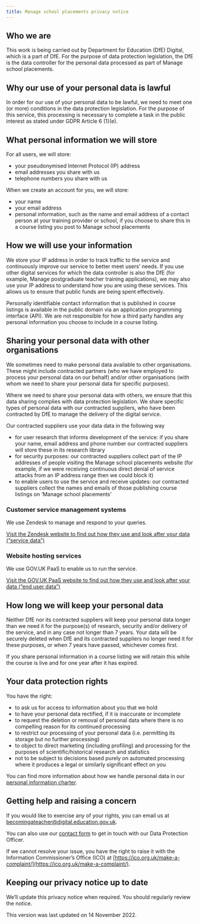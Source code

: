 ```yaml
---
title: Manage school placements privacy notice
---
```


## Who we are

This work is being carried out by Department for Education (DfE) Digital, which is a part of DfE. For the purpose of data protection legislation, the DfE is the data controller for the personal data processed as part of Manage school placements.

## Why our use of your personal data is lawful

In order for our use of your personal data to be lawful, we need to meet one (or more) conditions in the data protection legislation. For the purpose of this service, this processing is necessary to complete a task in the public interest as stated under GDPR Article 6 (1)(e).

## What personal information we will store

For all users, we will store:

- your pseudonymised Internet Protocol (IP) address
- email addresses you share with us
- telephone numbers you share with us

When we create an account for you, we will store:

- your name
- your email address
- personal information, such as the name and email address of a contact person at your training provider or school, if you choose to share this in a course listing you post to Manage school placements

## How we will use your information

We store your IP address in order to track traffic to the service and continuously improve our service to better meet users’ needs. If you use other digital services for which the data controller is also the DfE (for example, Manage postgraduate teacher training applications), we may also use your IP address to understand how you are using these services. This allows us to ensure that public funds are being spent effectively.

Personally identifiable contact information that is published in course listings is available in the public domain via an application programming interface (API). We are not responsible for how a third party handles any personal information you choose to include in a course listing.

## Sharing your personal data with other organisations

We sometimes need to make personal data available to other organisations. These might include contracted partners (who we have employed to process your personal data on our behalf) and/or other organisations (with whom we need to share your personal data for specific purposes).

Where we need to share your personal data with others, we ensure that this data sharing complies with data protection legislation. We share specific types of personal data with our contracted suppliers, who have been contracted by DfE to manage the delivery of the digital service.

Our contracted suppliers use your data data in the following way

- for user research that informs development of the service: if you share your name, email address and phone number our contracted suppliers will store these in its research library
- for security purposes: our contracted suppliers collect part of the IP addresses of people visiting the Manage school placements website (for example, if we were receiving continuous direct denial of service attacks from an IP address range then we could block it)
- to enable users to use the service and receive updates: our contracted suppliers collect the names and emails of those publishing course listings on ‘Manage school placements’

### Customer service management systems

We use Zendesk to manage and respond to your queries.

[Visit the Zendesk website to find out how they use and look after your data (“service data”)](https://www.zendesk.co.uk/company/privacy-and-data-protection/#faq-general-1)

### Website hosting services

We use GOV.UK PaaS to enable us to run the service.

[Visit the GOV.UK PaaS website to find out how they use and look after your data (“end user data”)](https://www.cloud.service.gov.uk/privacy-notice/#what-data-we-collect-from-end-users)

## How long we will keep your personal data

Neither DfE nor its contracted suppliers will keep your personal data longer than we need it for the purpose(s) of research, security and/or delivery of the service, and in any case not longer than 7 years. Your data will be securely deleted when DfE and its contracted suppliers no longer need it for these purposes, or when 7 years have passed, whichever comes first.

If you share personal information in a course listing we will retain this while the course is live and for one year after it has expired.

## Your data protection rights

You have the right:

- to ask us for access to information about you that we hold
- to have your personal data rectified, if it is inaccurate or incomplete
- to request the deletion or removal of personal data where there is no compelling reason for its continued processing
- to restrict our processing of your personal data (i.e. permitting its storage but no further processing)
- to object to direct marketing (including profiling) and processing for the purposes of scientific/historical research and statistics
- not to be subject to decisions based purely on automated processing where it produces a legal or similarly significant effect on you

You can find more information about how we handle personal data in our [personal information charter](https://www.gov.uk/government/organisations/department-for-education/about/personal-information-charter).

## Getting help and raising a concern

If you would like to exercise any of your rights, you can email us at [becomingateacher@digital.education.gov.uk](mailto:becomingateacher@digital.education.gov.uk).

You can also use our [contact form](https://form.education.gov.uk/) to get in touch with our Data Protection Officer.

If we cannot resolve your issue, you have the right to raise it with the Information Commissioner’s Office (ICO) at [https://ico.org.uk/make-a-complaint/](https://ico.org.uk/make-a-complaint/).

## Keeping our privacy notice up to date

We’ll update this privacy notice when required. You should regularly review the notice.

This version was last updated on 14 November 2022.
